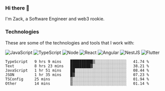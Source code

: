 ### Hi there 👋
I'm Zack, a Software Engineer and web3 rookie.

### Technologies
These are some of the technologies and tools that I work with:

![JavaScript](https://img.shields.io/badge/JavaScript-323330.svg?logo=javascript&logoColor=F7DF1E) 
![TypeScript](https://img.shields.io/badge/TypeScript-007ACC.svg?logo=typescript&logoColor=white) 
![Node](https://img.shields.io/badge/Node.js-43853D.svg?logo=node.js&logoColor=white)
![React](https://img.shields.io/badge/React-20232a.svg?logo=react&logoColor=61DAFB) 
![Angular](https://img.shields.io/badge/Angular-E23237.svg?logo=angularjs&logoColor=white)
![NestJS](https://img.shields.io/badge/NestJS-E0234E?logo=nestjs&logoColor=white)
![Flutter](https://img.shields.io/badge/Flutter-02569B.svg?logo=flutter&logoColor=white)

<!--START_SECTION:waka-->

```text
TypeScript   9 hrs 9 mins    ██████████▒░░░░░░░░░░░░░░   41.74 %
Text         8 hrs 23 mins   █████████▓░░░░░░░░░░░░░░░   38.21 %
JavaScript   1 hr 51 mins    ██░░░░░░░░░░░░░░░░░░░░░░░   08.44 %
JSON         1 hr 35 mins    █▓░░░░░░░░░░░░░░░░░░░░░░░   07.23 %
TSConfig     25 mins         ▒░░░░░░░░░░░░░░░░░░░░░░░░   01.94 %
Other        14 mins         ▒░░░░░░░░░░░░░░░░░░░░░░░░   01.14 %
```

<!--END_SECTION:waka-->
